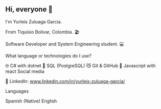 ## Hi, everyone 👋
I'm Yurleis Zuluaga Garcia.

From Tiquisio Bolivar, Colombia. 🏖️

Software Developer and System Engineering student. 💻

What language or technologies do I use?

🤓 C# with dotnet
💾 SQL (PostgreSQL)
😼 Git & GitHub
🎨 Javascript with react
Social media

💼 LinkedIn: www.linkedin.com/in/yurleis-zuluaga-garcía/

Languages

Spanish (Native)
English
